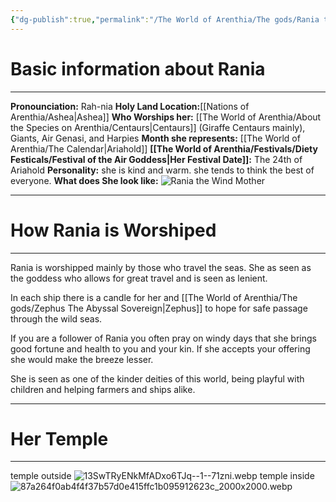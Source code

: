 ```yaml
---
{"dg-publish":true,"permalink":"/The World of Arenthia/The gods/Rania the Wind Mother/","tags":["Diety","Air","Life"]}
---
```


# Basic information about Rania
---
**Pronounciation:** Rah-nia
**Holy Land Location:**[[Nations of Arenthia/Ashea\|Ashea]]
**Who Worships her:** [[The World of Arenthia/About the Species on Arenthia/Centaurs\|Centaurs]] (Giraffe Centaurs mainly),  Giants, Air Genasi, and Harpies
**Month she represents:** [[The World of Arenthia/The Calendar\|Ariahold]]
**[[The World of Arenthia/Festivals/Diety Festicals/Festival of the Air Goddess\|Her Festival Date]]:** The 24th of Ariahold
**Personality:** she is kind and warm. she tends to think the best of everyone.
**What does She look like:** 
![Rania the Wind Mother](https://hiddensignificance.com/wp-content/uploads/2024/08/spiritual-meaning-of-wearing-white-clothes-1.webp)

---
# How Rania is Worshiped
---
Rania is  worshipped mainly by those who travel the seas. She as seen as the goddess who allows for great travel and is seen as lenient.

In each ship there is a candle for her and [[The World of Arenthia/The gods/Zephus The Abyssal Sovereign\|Zephus]] to hope for safe passage through the wild seas. 

If you are a follower of Rania you often pray on windy days that she brings good fortune and health to you and your kin. If she accepts your offering she would make the breeze lesser. 

She is seen as one of the kinder deities of this world, being playful with children and helping farmers and ships alike.

---
# Her Temple
---
 temple outside
 ![13SwTRyENkMfADxo6TJq--1--71zni.webp](/img/user/Images/13SwTRyENkMfADxo6TJq--1--71zni.webp)
temple inside
![87a264f0ab4f4f37b57d0e415ffc1b095912623c_2000x2000.webp](/img/user/Images/87a264f0ab4f4f37b57d0e415ffc1b095912623c_2000x2000.webp)